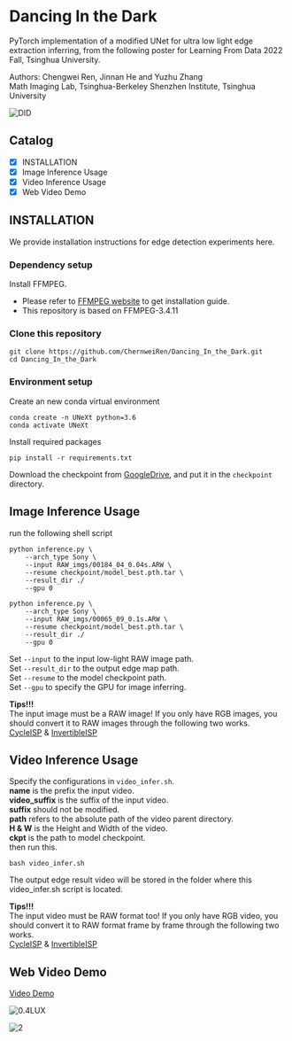 # Dancing In the Dark

PyTorch implementation of a modified UNet for ultra low light edge extraction inferring, from the following poster for Learning From Data 2022 Fall, Tsinghua University.

Authors:
Chengwei Ren, Jinnan He and Yuzhu Zhang  
Math Imaging Lab, Tsinghua-Berkeley Shenzhen Institute, Tsinghua University

![DID](figures/Group_10_Dancing_in_the_dark.png)

## Catalog
- [x] INSTALLATION  
- [x] Image Inference Usage 
- [x] Video Inference Usage  
- [x] Web Video Demo

## INSTALLATION
We provide installation instructions for edge detection experiments here.
### Dependency setup
Install FFMPEG.  
* Please refer to [FFMPEG website](https://ffmpeg.org/download.html) to get installation guide.
* This repository is based on FFMPEG-3.4.11
### Clone this repository
~~~
git clone https://github.com/ChernweiRen/Dancing_In_the_Dark.git
cd Dancing_In_the_Dark
~~~

### Environment setup
Create an new conda virtual environment
~~~
conda create -n UNeXt python=3.6
conda activate UNeXt
~~~
Install required packages
~~~
pip install -r requirements.txt
~~~
Download the checkpoint from [GoogleDrive](https://drive.google.com/file/d/1ywQPIb91qurzWND07Z2fCQnutL8edcZb/view?usp=share_link), and put it in the `checkpoint` directory.

## Image Inference Usage
run the following shell script
~~~
python inference.py \
    --arch_type Sony \
    --input RAW_imgs/00184_04_0.04s.ARW \
    --resume checkpoint/model_best.pth.tar \
    --result_dir ./
    --gpu 0
~~~
~~~
python inference.py \
    --arch_type Sony \
    --input RAW_imgs/00065_09_0.1s.ARW \
    --resume checkpoint/model_best.pth.tar \
    --result_dir ./
    --gpu 0
~~~
Set `--input` to the input low-light RAW image path.  
Set `--result_dir` to the output edge map path.  
Set `--resume` to the model checkpoint path.  
Set `--gpu` to specify the GPU for image inferring.

**Tips!!!**  
The input image must be a RAW image! If you only have RGB images, you should convert it to RAW images through the following two works.  
[CycleISP](https://github.com/swz30/CycleISP) &
[InvertibleISP](https://github.com/yzxing87/Invertible-ISP)

## Video Inference Usage
Specify the configurations in `video_infer.sh`.  
**name** is the prefix the input video.  
**video_suffix** is the suffix of the input video.  
**suffix** should not be modified.  
**path** refers to the absolute path of the video parent directory.  
**H & W** is the Height and Width of the video.  
**ckpt** is the path to model checkpoint.  
then run this.
~~~
bash video_infer.sh
~~~
The output edge result video will be stored in the folder where this video_infer.sh script is located.  

**Tips!!!**  
The input video must be RAW format too! If you only have RGB video, you should convert it to RAW format frame by frame through the following two works.  
[CycleISP](https://github.com/swz30/CycleISP) &
[InvertibleISP](https://github.com/yzxing87/Invertible-ISP)

## Web Video Demo
[Video Demo](https://www.aliyundrive.com/s/fqscmgxuUEn)

![0.4LUX](https://media.giphy.com/media/f3hdKq8oV2pqo82ZG8/giphy.gif)  

![2](https://media.giphy.com/media/mi5G2hxFUj9C5IfgMc/giphy.gif)
